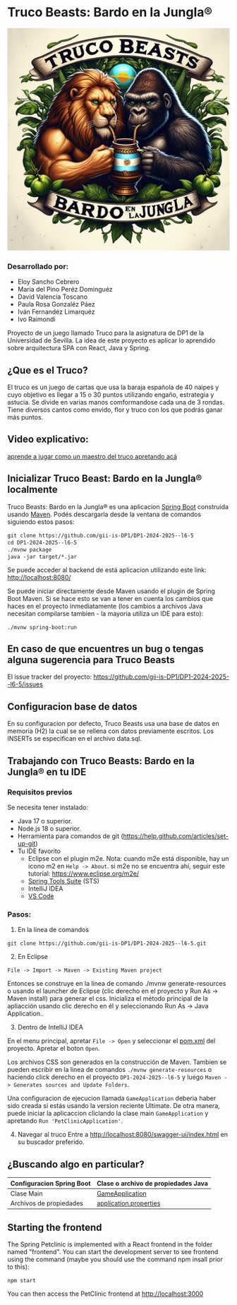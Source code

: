 # Truco Beasts: Bardo en la Jungla®
<img width="800" alt="truco beasts logo" src="src/main/resources/static/resources/images/Logo_juego.png">

### Desarrollado por: 
  - Eloy Sancho Cebrero
  - Maria del Pino Peréz Dominguéz
  - David Valencia Toscano
  - Paula Rosa Gonzaléz Páez
  - Iván Fernandéz Limarquéz 
  - Ivo Raimondi

Proyecto de un juego llamado Truco para la asignatura de DP1 de la Universidad de Sevilla. La idea de este proyecto es aplicar lo aprendido sobre arquitectura SPA con React, Java y Spring.  

## ¿Que es el Truco?
El truco es un juego de cartas que usa la baraja española de 40 naipes y cuyo objetivo es llegar a 15 o 30 puntos utilizando engaño, estrategia y astucia. Se divide en varias manos comformandose cada una de 3 rondas. Tiene diversos cantos como envido, flor y truco con los que podrás ganar más puntos.

## Video explicativo:
<a href="https://www.youtube.com/watch?v=IAKDghOqNaM">aprende a jugar como un maestro del truco apretando acá</a>

## Inicializar Truco Beast: Bardo en la Jungla® localmente
Truco Beasts: Bardo en la Jungla® es una aplicacion [Spring Boot](https://spring.io/guides/gs/spring-boot) construida usando [Maven](https://spring.io/guides/gs/maven/). Podés descargarla desde la ventana de comandos siguiendo estos pasos:


```
git clone https://github.com/gii-is-DP1/DP1-2024-2025--l6-5
cd DP1-2024-2025--l6-5
./mvnw package
java -jar target/*.jar
```

Se puede acceder al backend de está aplicacion utilizando este link: [http://localhost:8080/](http://localhost:8080/swagger-ui/index.html)

Se puede iniciar directamente desde Maven usando el plugin de Spring Boot Maven. Si se hace esto se van a tener en cuenta los cambios que haces en el proyecto inmediatamente (los cambios a archivos Java necesitan compilarse tambien - la mayoria utiliza un IDE para esto):

```
./mvnw spring-boot:run
```

## En caso de que encuentres un bug o tengas alguna sugerencia para Truco Beasts
El issue tracker del proyecto: https://github.com/gii-is-DP1/DP1-2024-2025--l6-5/issues

## Configuracion base de datos
En su configuracion por defecto, Truco Beasts usa una base de datos en memoria (H2) la cual se 
se rellena con datos previamente escritos. Los INSERTs se especifican en el archivo data.sql.

## Trabajando con Truco Beasts: Bardo en la Jungla® en tu IDE

### Requisitos previos
Se necesita tener instalado:
* Java 17 o superior.
* Node.js 18 o superior.
* Herramienta para comandos de git (https://help.github.com/articles/set-up-git)
* Tu IDE favorito 
  * Eclipse con el plugin m2e. Nota: cuando m2e está disponible, hay un icono m2 en `Help -> About`. si m2e no se encuentra ahí, seguir este tutorial: https://www.eclipse.org/m2e/
  * [Spring Tools Suite](https://spring.io/tools) (STS)
  * IntelliJ IDEA
  * [VS Code](https://code.visualstudio.com)

### Pasos:

1) En la línea de comandos
```
git clone https://github.com/gii-is-DP1/DP1-2024-2025--l6-5.git
```
2) En Eclipse
```
File -> Import -> Maven -> Existing Maven project
```

Entonces se construye en la línea de comando ./mvnw generate-resources o usando el launcher de Eclipse (clic derecho en el proyecto y Run As -> Maven install) para generar el css. Inicializa el método principal de la apliacción usando clic derecho en él y seleccionando Run As -> Java Application..

3) Dentro de IntelliJ IDEA

En el menu principal, apretar `File -> Open` y seleccionar el [pom.xml](pom.xml) del proyecto. Apretar el boton `Open`.

Los archivos CSS son generados en la construcción de Maven. Tambien se pueden escribir en la linea de comandos `./mvnw generate-resources`
o haciendo click derecho en el proyecto `DP1-2024-2025--l6-5` y luego `Maven -> Generates sources and Update Folders`.

Una configuracion de ejecucion llamada `GameApplication` deberia haber sido creada si estás usando la version reciente Ultimate. De otra manera, puede iniciar la aplicaccion cliclando la clase main `GameApplication` y apretando `Run 'PetClinicApplication'`.

4) Navegar al truco
Entre a [http://localhost:8080/swagger-ui/index.html](http://localhost:8080/swagger-ui/index.html) en su buscador preferido.


## ¿Buscando algo en particular?

| Configuracion Spring Boot | Clase o archivo de propiedades Java  |
|--------------------------|---|
|Clase Main | [GameApplication](src/main/java/es/us/dp1/lx_xy_24_25/your_game_name/GameApplication.java) |
|Archivos de propiedades | [application.properties](https://github.com/gii-is-DP1/DP1-2024-2025--l6-5/blob/main/src/main/resources) |


## Starting the frontend

The Spring Petclinic is implemented with a React frontend in the folder named "frontend".
You can start the development server to see frontend using the command (maybe you should use the command npm insall prior to this):
```
npm start
```
You can then access the PetClinic frontend at [http://localhost:3000](http://localhost:3000)
